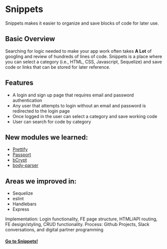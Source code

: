 # Snippets
Snippets makes it easier to organize and save blocks of code for later use.


## Basic Overview
Searching for logic needed to make your app work often takes __A Lot__ of googling and review of hundreds of lines of code. Snippets is a place where you can select a category (i.e., HTML, CSS, Javascript, Sequelize) and save code or links that can be stored for later reference.


## Features
* A login and sign up page that requires email and password authentication
* Any user that attempts to login without an email and password is redirected to the login page
* Once logged in the user can select a category and save working code
* User can search for code by category

## New modules we learned:
* [Prettify](https://www.npmjs.com/package/prettify)
* [Passport](https://www.npmjs.com/package/passport)
* [bCrypt](https://www.npmjs.com/package/bcrypt)
* [body-parser](https://www.npmjs.com/package/body-parser)

## Areas we improved in:
* Sequelize
* eslint
* Handlebars
* Express

Implementation:
Login functionality, FE page structure, HTML/API routing, FE design/styling, CRUD functionality.
Process: Github Projects, Slack conversations, and digital partner programming

#### [Go to Snippets!](https://morning-harbor-79094.herokuapp.com/)

